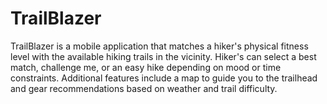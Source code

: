 # TrailBlazer
TrailBlazer is a mobile application that matches a hiker's physical fitness level with the available hiking trails in the vicinity. Hiker's can select a best match, challenge me, or an easy hike depending on mood or time constraints. Additional features include a map to guide you to the trailhead and gear recommendations based on weather and trail difficulty.